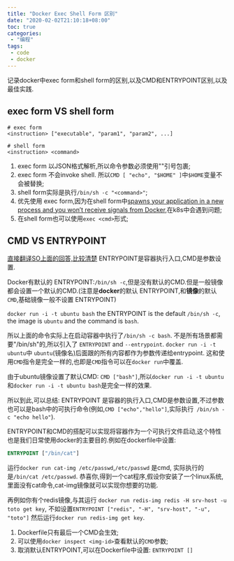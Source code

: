 ```yaml
---
title: "Docker Exec Shell Form 区别"
date: "2020-02-02T21:10:18+08:00"
toc: true
categories:
 - "编程"
tags:
 - code
 - docker
---
```

记录docker中exec form和shell form的区别,以及CMD和ENTRYPOINT区别,以及最佳实践.
<!--more-->
## exec form VS shell form

```text
# exec form
<instruction> ["executable", "param1", "param2", ...]

# shell form
<instruction> <command>
```


1. exec form 以JSON格式解析,所以命令参数必须使用""引号包裹;
2. exec form 不会invoke shell. 所以`CMD [ "echo", "$HOME" ]`中`$HOME`变量不会被替换;
3. shell form实际是执行`/bin/sh -c "<command>"`;
4. 优先使用 exec form,因为在shell form中[spawns your application in a new process and you won’t receive signals from Docker][1],在k8s中会遇到问题;
5. 在shell form也可以使用`exec <cmd>`形式;


## CMD VS ENTRYPOINT
[直接翻译SO上面的回答,比较清楚][2]
ENTRYPOINT是容器执行入口,CMD是参数设置.

Docker有默认的 ENTRYPOINT:`/bin/sh -c`,但是没有默认的CMD.但是一般镜像都会设置一个默认的CMD.(注意是**docker**的默认 ENTRYPOINT,和**镜像**的默认`CMD`,基础镜像一般不设置 ENTRYPOINT)

`docker run -i -t ubuntu bash` the ENTRYPOINT is the default `/bin/sh -c`, the image is `ubuntu` and the command is `bash`.

所以上面的命令实际上在启动容器中执行了`/bin/sh -c bash`. 不是所有场景都需要"/bin/sh"的,所以引入了 `ENTRYPOINT` and `--entrypoint`.
`docker run -i -t ubuntu`中 `ubuntu`(镜像名)后面跟的所有内容都作为参数传递给entrypoint. 这和使用`CMD`指令是完全一样的,也即是`CMD`指令可以在`docker run`中覆盖.

由于ubuntu镜像设置了默认CMD: `CMD ["bash"]`,所以`docker run -i -t ubuntu`和`docker run -i -t ubuntu bash`是完全一样的效果.

所以到此,可以总结: ENTRYPOINT 是容器的执行入口,CMD是参数设置,不过参数也可以是bash中的可执行命令(例如,`CMD ["echo","hello"]`,实际执行` /bin/sh -c "echo hello"`).


ENTRYPOINT和CMD的搭配可以实现将容器作为一个可执行文件启动,这个特性也是我们日常使用docker的主要目的.例如在dockerfile中设置:
```dockerfile
ENTRYPOINT ["/bin/cat"]
```
运行`docker run cat-img /etc/passwd`,`/etc/passwd` 是cmd, 实际执行的是`/bin/cat /etc/passwd`. 恭喜你,得到一个cat程序,假设你安装了一个linux系统,里面没有cat命令,cat-img镜像就可以实现你想要的功能.

再例如你有个redis镜像,与其运行 `docker run redis-img redis -H srv-host -u toto get key`, 
不如设置`ENTRYPOINT ["redis", "-H", "srv-host", "-u", "toto"]` 然后运行`docker run redis-img get key`.

1. Dockerfile只有最后一个CMD会生效;
2. 可以使用`docker inspect <img-id>`查看默认的`CMD`参数;
3. 取消默认ENTRYPOINT,可以在Dockerfile中设置: `ENTRYPOINT []`


[1]: <https://hynek.me/articles/docker-signals/> "docker-signals"
[2]: <https://stackoverflow.com/questions/21553353/what-is-the-difference-between-cmd-and-entrypoint-in-a-dockerfile/21564990#21564990> "docker-CMD-ENTRYPOINT"

